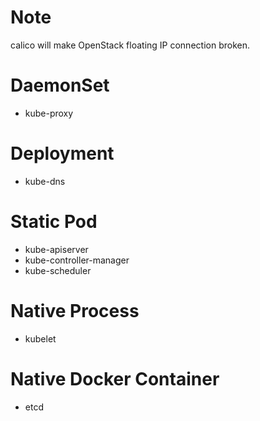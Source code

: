 # Note

calico will make OpenStack floating IP connection broken.

# DaemonSet

* kube-proxy

# Deployment

* kube-dns

# Static Pod

* kube-apiserver
* kube-controller-manager
* kube-scheduler

# Native Process

* kubelet

# Native Docker Container

* etcd
